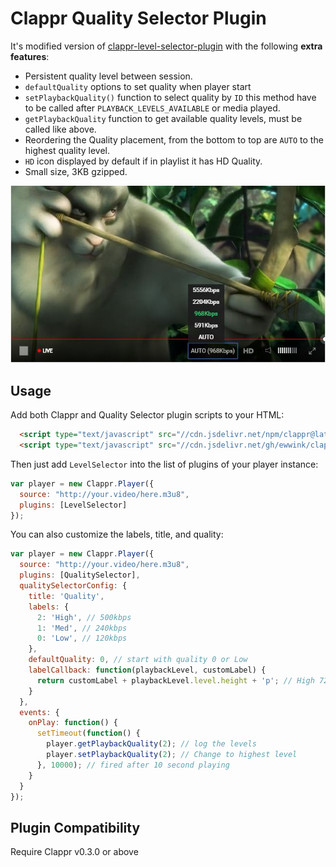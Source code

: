 
# Clappr Quality Selector Plugin

It's modified version of [clappr-level-selector-plugin](https://github.com/clappr/clappr-level-selector-plugin) with the following **extra features**:

- Persistent quality level between session.
-  `defaultQuality` options to set quality when player start
-  `setPlaybackQuality()` function to select quality by `ID` this method
   have to be called after `PLAYBACK_LEVELS_AVAILABLE` or media played.
-  `getPlaybackQuality` function to get available quality levels, must
   be called like above. 
- Reordering the Quality placement, from the bottom to top are `AUTO` to the highest quality level.   
- `HD` icon displayed by default if in playlist it has HD Quality.
- Small size, 3KB gzipped.

<img src="https://raw.githubusercontent.com/ewwink/clappr-quality-selector-plugin/master/clappr-quality-selector.jpg"/>

## Usage

Add both Clappr and Quality Selector plugin scripts to your HTML:

```html
  <script type="text/javascript" src="//cdn.jsdelivr.net/npm/clappr@latest/dist/clappr.min.js"></script>
  <script type="text/javascript" src="//cdn.jsdelivr.net/gh/ewwink/clappr-quality-selector-plugin@latest/quality-selector.js"></script>
```

Then just add `LevelSelector` into the list of plugins of your player instance:

```javascript
var player = new Clappr.Player({
  source: "http://your.video/here.m3u8",
  plugins: [LevelSelector]
});
```

You can also customize the labels, title, and quality:

```javascript
var player = new Clappr.Player({
  source: "http://your.video/here.m3u8",
  plugins: [QualitySelector],
  qualitySelectorConfig: {
    title: 'Quality',
    labels: {
      2: 'High', // 500kbps
      1: 'Med', // 240kbps
      0: 'Low', // 120kbps
    },
    defaultQuality: 0, // start with quality 0 or Low
    labelCallback: function(playbackLevel, customLabel) {
      return customLabel + playbackLevel.level.height + 'p'; // High 720p
    }
  },
  events: {
    onPlay: function() {
      setTimeout(function() {
        player.getPlaybackQuality(2); // log the levels
        player.setPlaybackQuality(2); // Change to highest level
      }, 10000); // fired after 10 second playing
    }
  }
});
```



## Plugin Compatibility

Require Clappr v0.3.0 or above
